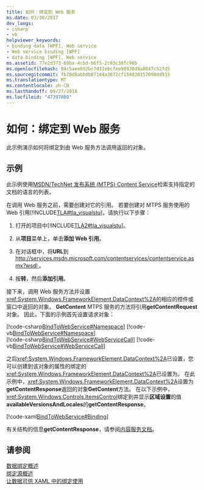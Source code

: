 ```yaml
---
title: 如何：绑定到 Web 服务
ms.date: 03/30/2017
dev_langs:
- csharp
- vb
helpviewer_keywords:
- binding data [WPF], Web service
- Web service binding [WPF]
- data binding [WPF], Web service
ms.assetid: 77e2d373-69ba-4cbd-b6f5-2c83c38fc98b
ms.openlocfilehash: 84c5aee8d2bc7d31ebcfee98930d9a0847c527d5
ms.sourcegitcommit: fb78d8abbdb87144a3872cf154930157090dd933
ms.translationtype: MT
ms.contentlocale: zh-CN
ms.lasthandoff: 09/27/2018
ms.locfileid: "47397080"
---
```

# <a name="how-to-bind-to-a-web-service"></a>如何：绑定到 Web 服务
此示例演示如何将绑定到由 Web 服务方法调用返回的对象。  
  
## <a name="example"></a>示例  
 此示例使用[MSDN/TechNet 发布系统 (MTPS) Content Service](https://go.microsoft.com/fwlink/?LinkId=95677)检索支持指定的文档的语言的列表。  
  
 在调用 Web 服务之前，需要创建对它的引用。 若要创建对 MTPS 服务使用的 Web 引用[!INCLUDE[TLA#tla_visualstu](../../../../includes/tlasharptla-visualstu-md.md)]，请执行以下步骤：  
  
1.  打开的项目中[!INCLUDE[TLA2#tla_visualstu](../../../../includes/tla2sharptla-visualstu-md.md)]。  
  
2.  从**项目**菜单上，单击**添加 Web 引用**。  
  
3.  在对话框中，将**URL**到[ http://services.msdn.microsoft.com/contentservices/contentservice.asmx?wsdl ](https://services.msdn.microsoft.com/contentservices/contentservice.asmx?wsdl)。  
  
4.  按**转**，然后**添加引用**。  
  
 接下来，调用 Web 服务方法并设置<xref:System.Windows.FrameworkElement.DataContext%2A>的相应的控件或窗口中返回的对象。 **GetContent** MTPS 服务的方法将引用**getContentRequest**对象。 因此，下面的示例首先设置请求对象：  
  
 [!code-csharp[BindToWebService#Namespace](../../../../samples/snippets/csharp/VS_Snippets_Wpf/BindToWebService/CSharp/Window1.xaml.cs#namespace)]
 [!code-vb[BindToWebService#Namespace](../../../../samples/snippets/visualbasic/VS_Snippets_Wpf/BindToWebService/VisualBasic/Window1.xaml.vb#namespace)]  
[!code-csharp[BindToWebService#WebServiceCall](../../../../samples/snippets/csharp/VS_Snippets_Wpf/BindToWebService/CSharp/Window1.xaml.cs#webservicecall)]
[!code-vb[BindToWebService#WebServiceCall](../../../../samples/snippets/visualbasic/VS_Snippets_Wpf/BindToWebService/VisualBasic/Window1.xaml.vb#webservicecall)]  
  
 之后<xref:System.Windows.FrameworkElement.DataContext%2A>已设置，您可以创建到该对象的属性的绑定的<xref:System.Windows.FrameworkElement.DataContext%2A>已设置为。 在此示例中，<xref:System.Windows.FrameworkElement.DataContext%2A>设置为**getContentResponse**返回的对象**GetContent**方法。 在以下示例中，<xref:System.Windows.Controls.ItemsControl>绑定到并显示**区域设置**的值**availableVersionsAndLocales**的**getContentResponse**。  
  
 [!code-xaml[BindToWebService#Binding](../../../../samples/snippets/csharp/VS_Snippets_Wpf/BindToWebService/CSharp/Window1.xaml#binding)]  
  
 有关结构的信息**getContentResponse**，请参阅[内容服务文档](https://services.msdn.microsoft.com/ContentServices/ContentService.asmx)。  
  
## <a name="see-also"></a>请参阅  
 [数据绑定概述](../../../../docs/framework/wpf/data/data-binding-overview.md)  
 [绑定源概述](../../../../docs/framework/wpf/data/binding-sources-overview.md)  
 [让数据可供 XAML 中的绑定使用](../../../../docs/framework/wpf/data/how-to-make-data-available-for-binding-in-xaml.md)
